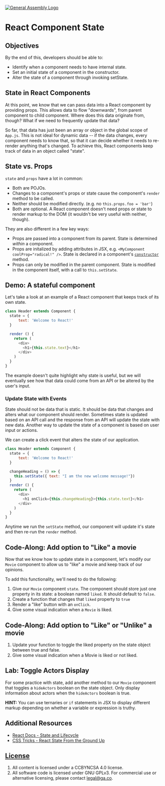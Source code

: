[![General Assembly Logo](https://camo.githubusercontent.com/1a91b05b8f4d44b5bbfb83abac2b0996d8e26c92/687474703a2f2f692e696d6775722e636f6d2f6b6538555354712e706e67)](https://generalassemb.ly/education/web-development-immersive)

# React Component State

## Objectives

By the end of this, developers should be able to:

-  Identify when a component needs to have internal state.
-  Set an initial state of a component in the constructor.
-  Alter the state of a component through invoking setState.

## State in React Components

At this point, we know that we can pass data into a React component by providing
props. This allows data to flow "downwards", from parent component to child
component. Where does this data originate from, though? What if we need to
frequently update that data?

So far, that data has just been an array or object in the global scope of
`App.js`. This is not ideal for dynamic data -- if the data changes, every
component needs to know that, so that it can decide whether it needs to
re-render anything that's changed. To achieve this, React components keep track
of data in an object called "state".

## State vs. Props

`state` and `props` have a lot in common:

-  Both are POJOs.
-  Changes to a component's props or state cause the component's `render`
   method to be called.
-  Neither should be modified directly. (e.g. no `this.props.foo = 'bar'`)
-  Both are optional. A React component doesn't need props or state to render
   markup to the DOM (it wouldn't be very useful with neither, though).

They are also different in a few key ways:

-  Props are passed into a component from its parent. State is determined
   _within_ a component.
-  Props are initalized by adding attributes in JSX, e.g. `<MyComponent coolProp="radical!" />`. State is declared in a component's [`constructor`](https://reactjs.org/docs/react-component.html#constructor) method.
-  Props can only be modified in the parent component. State is modified in
   the component itself, with a call to `this.setState`.


## Demo: A stateful component

Let's take a look at an example of a React component that keeps
track of its own state. 

```js
class Header extends Component {
  state = {
      text: 'Welcome to React!'
  }

  render () {
    return (
      <div>
        <h1>{this.state.text}</h1>
      </div>
    )
  }
}
```

The example doesn't quite highlight why state is useful, but we will eventually see how that data could come from an API or be altered by the user's input.

### Update State with Events

State should not be data that is static.  It should be data that changes and alters what our component should render.  Sometimes state is updated based on an API call and the response from an API will update the state with new data.  Another way to update the state of a component is based on user input or actions.

We can create a click event that alters the state of our application.
```js
class Header extends Component {
  state = {
      text: 'Welcome to React!'
  }

  changeHeading = () => {
    this.setState({ text: "I am the new welcome message!"})
  }
  render () {
    return (
      <div>
        <h1 onClick={this.changeHeading}>{this.state.text}</h1>
      </div>
    )
  }
}
```

Anytime we run the `setState` method, our component will update it's state and then re-run the `render` method.

## Code-Along: Add option to "Like" a movie

Now that we know how to update state in a component, let's modify our `Movie`
component to allow us to "like" a movie and keep track of our opinions.

To add this functionality, we'll need to do the following:

1. Give our `Movie` component `state`. The component should store just one property in its state: a boolean
   named `liked`.  It should default to `false`.
1. Create a function that changes that `liked` property to `true`
1. Render a "like" button with an `onClick`.
1. Give some visual indication when a `Movie` is liked.

## Code-Along: Add option to "Like" or "Unlike" a movie

1. Update your function to toggle the liked property on the state object between true and false.
1. Give some visual indication when a Movie is liked or not liked.

## Lab: Toggle Actors Display

For some practice with state, add another method to our `Movie` component that
toggles a `hideActors` boolean on the state object. Only display information
about actors when the `hideActors` boolean is true.

**HINT:** You can use ternaries or `if` statements in JSX to display different
markup depending on whether a variable or expression is truthy.

## Additional Resources

-   [React Docs - State and Lifecycle](https://reactjs.org/docs/state-and-lifecycle.html)
-   [CSS Tricks - React State From the Ground Up](https://css-tricks.com/react-state-from-the-ground-up/)

## [License](LICENSE)

1.  All content is licensed under a CC­BY­NC­SA 4.0 license.
1.  All software code is licensed under GNU GPLv3. For commercial use or
    alternative licensing, please contact legal@ga.co.
